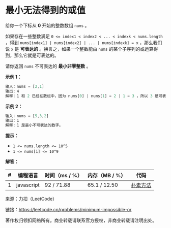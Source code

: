 # 最小无法得到的或值

给你一个下标从 **0** 开始的整数数组 `nums` 。

如果存在一些整数满足 `0 <= index1 < index2 < ... < indexk < nums.length` ，得到 `nums[index1] | nums[index2] | ... | nums[indexk] = x` ，那么我们说 `x` 是 **可表达的** 。换言之，如果一个整数能由 `nums` 的某个子序列的或运算得到，那么它就是可表达的。

请你返回 `nums` 不可表达的 **最小非零整数** 。

**示例 1：**

``` javascript
输入：nums = [2,1]
输出：4
解释：1 和 2 已经在数组中，因为 nums[0] | nums[1] = 2 | 1 = 3 ，所以 3 是可表达的。由于 4 是不可表达的，所以我们返回 4 。
```

**示例 2：**

``` javascript
输入：nums = [5,3,2]
输出：1
解释：1 是最小不可表达的数字。
```

**提示：**

- `1 <= nums.length <= 10^5`
- `1 <= nums[i] <= 10^9`

**解答：**

**#**|**编程语言**|**时间（ms / %）**|**内存（MB / %）**|**代码**
--|--|--|--|--
1|javascript|92 / 71.88|65.1 / 12.50|[朴素方法](./javascript/ac_v1.js)

来源：力扣（LeetCode）

链接：https://leetcode.cn/problems/minimum-impossible-or

著作权归领扣网络所有。商业转载请联系官方授权，非商业转载请注明出处。
